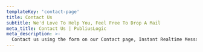 ```yaml
---
templateKey: 'contact-page'
title: Contact Us
subtitle: We'd Love To Help You, Feel Free To Drop A Mail
meta_title: Contact Us | PubliusLogic
meta_description: >-
  Contact us using the form on our Contact page, Instant Realtime Messages can be sent to Admin phone or computer through Admin Slack account using Netlify functions.
---
```

